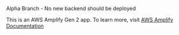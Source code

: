 Alpha Branch - No new backend should be deployed

This is an AWS Amplify Gen 2 app. To learn more, visit [AWS Amplify Documentation](https://docs.amplify.aws/gen2/)
